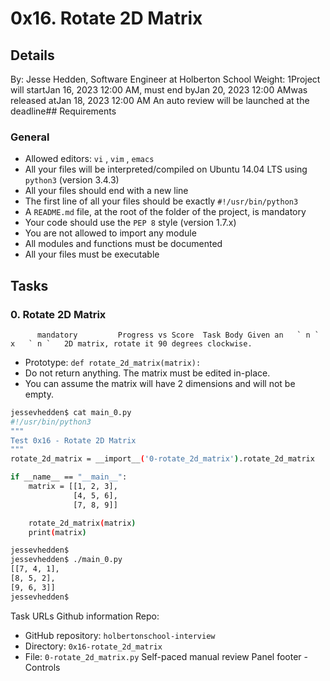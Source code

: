 # 0x16. Rotate 2D Matrix
## Details
 By: Jesse Hedden, Software Engineer at Holberton School Weight: 1Project will startJan 16, 2023 12:00 AM, must end byJan 20, 2023 12:00 AMwas released atJan 18, 2023 12:00 AM An auto review will be launched at the deadline## Requirements
### General
* Allowed editors:  ` vi ` ,  ` vim ` ,  ` emacs ` 
* All your files will be interpreted/compiled on Ubuntu 14.04 LTS using  ` python3 `  (version 3.4.3)
* All your files should end with a new line
* The first line of all your files should be exactly  ` #!/usr/bin/python3 ` 
* A  ` README.md `  file, at the root of the folder of the project, is mandatory
* Your code should use the  ` PEP 8 `  style (version 1.7.x)
* You are not allowed to import any module
* All modules and functions must be documented
* All your files must be executable
## Tasks
### 0. Rotate 2D Matrix
          mandatory         Progress vs Score  Task Body Given an   ` n `   x   ` n `   2D matrix, rotate it 90 degrees clockwise.
* Prototype:  ` def rotate_2d_matrix(matrix): ` 
* Do not return anything. The matrix must be edited in-place.
* You can assume the matrix will have 2 dimensions and will not be empty.
```bash
jessevhedden$ cat main_0.py
#!/usr/bin/python3
"""
Test 0x16 - Rotate 2D Matrix
"""
rotate_2d_matrix = __import__('0-rotate_2d_matrix').rotate_2d_matrix

if __name__ == "__main__":
    matrix = [[1, 2, 3],
              [4, 5, 6],
              [7, 8, 9]]

    rotate_2d_matrix(matrix)
    print(matrix)

jessevhedden$
jessevhedden$ ./main_0.py
[[7, 4, 1],
[8, 5, 2],
[9, 6, 3]]
jessevhedden$

```
 Task URLs  Github information Repo:
* GitHub repository:  ` holbertonschool-interview ` 
* Directory:  ` 0x16-rotate_2d_matrix ` 
* File:  ` 0-rotate_2d_matrix.py ` 
 Self-paced manual review  Panel footer - Controls 
